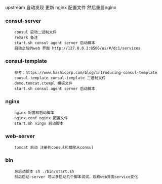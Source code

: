 upstream 自动发现 更新 nginx 配置文件 然后重启nginx


### consul-server
        consul 启动二进制文件
        remark 备注
        start.sh consul agent server 启动脚本
        启动之后的web 界面 http://127.0.0.1:8500/ui/#/dc1/services

### consul-template
        参考：https://www.hashicorp.com/blog/introducing-consul-template
        consul-template consul-template 二进制文件
        demo.tomcat.ctempl 模板文件
        start.sh consul agent server 启动脚本
### nginx
        nginx 配置和启动脚本
        nginx.conf nginx 配置文件
        start.sh ningx 启动脚本


### web-server
        tomcat 启动 注册到consul和摘除从consul


### bin
        总启动脚本 sh ./bin/start.sh
        然后启动-server 可以多启动几个脚本试试，观察web界面service变化